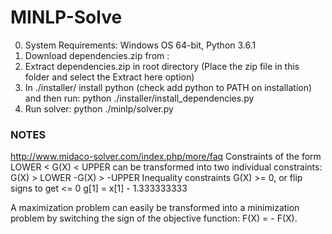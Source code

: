 # MINLP-Solve
0. System Requirements: Windows OS 64-bit, Python 3.6.1
1. Download dependencies.zip from : <DRIVE URL>
2. Extract dependencies.zip in root directory (Place the zip file in this folder and select the Extract here option)
3. In ./installer/ install python (check add python to PATH on installation) and then run: python ./installer/install_dependencies.py
4. Run solver: python ./minlp/solver.py


###  NOTES  ###

http://www.midaco-solver.com/index.php/more/faq
Constraints of the form LOWER < G(X) < UPPER can be transformed into two individual constraints:
  G(X) >  LOWER
  -G(X) > -UPPER
Inequality constraints G(X) >= 0, or flip signs to get <= 0
  g[1] = x[1] - 1.333333333  

A maximization problem can easily be transformed into a minimization problem by
switching the sign of the objective function: F(X) = - F(X).